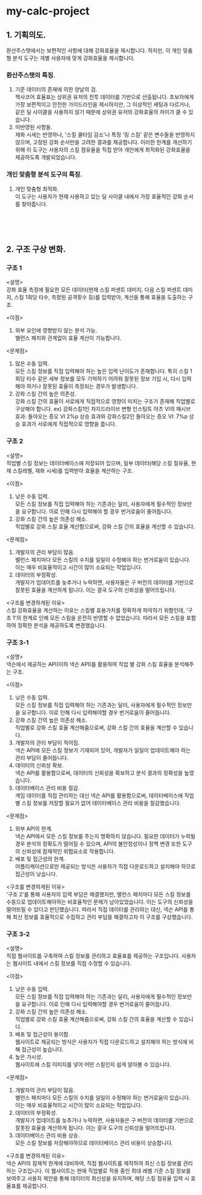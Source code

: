 # my-calc-project

## 1. 기획의도.

   환산주스탯에서는 보편적인 사항에 대해 강화효율을 제시합니다. 하지만, 이 개인 맞춤형 분석 도구는 개별 사용자에 맞게 강화효율을 제시합니다.

### 환산주스탯의 특징.<br>
1. 기준 데이터의 존재에 의한 양날의 검.<br>
헥사코어 효율표는 상위권 유저의 전투 데이터를 기반으로 산출됩니다. 초보자에게 가장 보편적이고 안전한 가이드라인을 제시하지만, 그 이상적인 세팅과 다르거나, 같은 딜 사이클을 사용하지 않기 때문에 상위권 유저의 강화효율의 차이가 클 수 있습니다.
2. 미반영된 사항들.<br>
재화 시세는 반영하나, '스킬 쿨타임 감소'나 특정 '링 스킬' 같은 변수들을 반영하지 않으며, 고정된 강화 순서만을 고려한 결과를 제공합니다.
이러한 한계를 개선하기 위해 이 도구는 사용자의 스킬 점유율을 직접 받아 개인에게 최적화된 강화효율을 제공하도록 개발되었습니다.

### 개인 맞춤형 분석 도구의 특징.<br>
1. 개인 맞춤형 최적화.<br>
이 도구는 사용자가 현재 사용하고 있는 딜 사이클 내에서 가장 효율적인 강화 순서를 찾아줍니다.

<br><br><br>

## 2. 구조 구상 변화.

### 구조 1<br>
<설명><br>
강화 효율 측정에 필요한 모든 데이터(현재 스킬 퍼센트 데미지, 다음 스킬 퍼센트 데미지, 스킬 1회당 타수, 측정된 공격횟수 등)를 입력받아, 계산을 통해 효율을 도출하는 구조.

<이점><br>
1. 외부 요인에 영향받지 않는 분석 가능.<br>
밸런스 패치와 관계없이 효율 계산이 가능합니다.

<문제점><br>
1. 많은 수동 입력.<br>
모든 스킬 정보를 직접 입력해야 하는 높은 입력 난이도가 존재합니다. 특히 스킬 1회당 타수 같은 세부 정보를 모두 기억하기 어려워 잘못된 정보 기입 시, 다시 입력해야 하거나 잘못된 효율이 측정되는 경우가 발생합니다.
2. 강화 스킬 간의 높은 의존성.<br>
강화 스킬 간의 효율이 서로에게 직접적으로 영향이 미치는 구조가 존재해 직업별로 구상해야 합니다.
ex) 강화스킬1인 차지드라이브 변형 인스팅트 아츠 VI의 패시브 효과: 돌아오는 증오 VI 2%p 상승 효과와 강화스킬2인 돌아오는 증오 VI: 7%p 상승 효과가 서로에게 직접적으로 영향을 줍니다.

### 구조 2<br>
<설명><br>
직업별 스킬 정보는 데이터베이스에 저장되어 있으며, 일부 데이터(해당 스킬 점유율, 현재 스킬레벨, 재화 시세)를 입력받아 효율을 계산하는 구조.

<이점><br>
1. 낮은 수동 입력.<br>
모든 스킬 정보를 직접 입력해야 하는 기존과는 달리, 사용자에게 필수적인 정보만을 요구합니다. 이로 인해 다시 입력해야 할 경우 번거로움이 줄어듭니다.
2. 강화 스킬 간의 높은 의존성 해소.<br>
직업별로 강화 스킬 효율 계산함으로써, 강화 스킬 간의 효율을 계산할 수 있습니다.

<문제점><br>
1. 개발자의 관리 부담이 많음.<br>
밸런스 패치마다 모든 스킬의 수치를 일일이 수정해야 하는 번거로움이 있습니다. 이는 매우 비효율적이고 시간이 많이 소요되는 작업입니다.
2. 데이터의 부정확성.<br>
개발자가 업데이트를 늦추거나 누락하면, 사용자들은 구 버전의 데이터를 기반으로 잘못된 효율을 계산하게 됩니다. 이는 결국 도구의 신뢰성을 떨어뜨립니다.

<구조를 변경하게된 이유><br>
스킬 강화효율을 계산하는 이유는 스킬별 효용가치를 정확하게 파악하기 위함인데, '구조 1'의 한계로 인해 모든 스킬을 온전히 반영할 수 없었습니다. 따라서 모든 스킬을 포함하여 정확한 분석을 제공하도록 변경했습니다.

### 구조 3-1
<설명><br>
넥슨에서 제공하는 API(이하 넥슨 API)를 활용하여 직업 별 강화 스킬 효율을 분석해주는 구조.

<이점><br>
1. 낮은 수동 입력.<br>
모든 스킬 정보를 직접 입력해야 하는 기존과는 달리, 사용자에게 필수적인 정보만을 요구합니다. 이로 인해 다시 입력해야할 경우 번거로움이 줄어듭니다.
2. 강화 스킬 간의 높은 의존성 해소.<br>
직업별로 강화 스킬 효율 계산해줌으로써, 강화 스킬 간의 효율을 계산할 수 있습니다.
3. 개발자의 관리 부담이 적어짐.<br>
넥슨 API에 모든 스킬 정보가 기재되어 있어, 개발자가 일일이 업데이트해야 하는 관리 부담이 줄어듭니다.
4. 데이터의 신뢰성 확보.<br>
넥슨 API를 활용함으로써, 데이터의 신뢰성을 확보하고 분석 결과의 정확성을 높였습니다.
5. 데이터베이스 관리 비용 절감.<br>
게임 데이터를 직접 관리하는 대신 넥슨 API를 활용함으로써, 데이터베이스에 직업별 스킬 정보를 저장할 필요가 없어 데이터베이스 관리 비용을 절감했습니다.

<문제점><br>
1. 외부 API의 한계.<br>
넥슨 API에서 모든 스킬 정보를 주는지 명확하지 않습니다. 필요한 데이터가 누락될 경우 분석의 정확도가 떨어질 수 있으며, API의 불안정성이나 정책 변경 또한 도구의 신뢰성에 잠재적인 위험요소로 작용합니다.
2. 배포 및 접근성의 한계.<br>
어플리케이션으로만 제공되는 방식은 사용자가 직접 다운로드하고 설치해야 하므로 접근성이 낮습니다.

<구조를 변경하게된 이유><br>
'구조 2'를 통해 사용자의 입력 부담은 해결했지만, 밸런스 패치마다 모든 스킬 정보를 수동으로 업데이트해야하는 비효율적인 문제가 남아있었습니다. 이는 도구의 신뢰성을 떨어뜨릴 수 있다고 판단했습니다. 따라서 직접 데이터를 관리하는 대신, 넥슨 API를 통해 최신 정보를 효율적으로 수집하고 관리 부담을 해결하고자 이 구조를 구상했습니다.

### 구조 3-2
<설명><br>
직접 웹사이트를 구축하여 스킬 정보를 관리하고 효율표를 제공하는 구조입니다. 사용자는 웹사이트 내에서 스킬 정보를 직접 수정할 수 있습니다.

<이점><br>
1. 낮은 수동 입력.<br>
모든 스킬 정보를 직접 입력해야 하는 기존과는 달리, 사용자에게 필수적인 정보만을 요구합니다. 이로 인해 다시 입력해야할 경우 번거로움이 줄어듭니다.
2. 강화 스킬 간의 높은 의존성 해소.<br>
직업별로 강화 스킬 효율 계산해줌으로써, 강화 스킬 간의 효율을 계산할 수 있습니다.
3. 배포 및 접근성이 용이함.<br>
웹사이트로 제공되는 방식은 사용자가 직접 다운로드하고 설치해야 하는 방식에 비해 접근성이 높습니다.
4. 높은 가시성.<br>
웹사이트에 스킬 이미지를 넣어 어떤 스킬인지 쉽게 알아볼 수 있습니다.

<문제점><br>
1. 개발자의 관리 부담이 많음.<br>
밸런스 패치마다 모든 스킬의 수치를 일일이 수정해야 하는 번거로움이 있습니다. 이는 매우 비효율적이고 시간이 많이 소요되는 작업입니다.
2. 데이터의 부정확성.<br>
개발자가 업데이트를 늦추거나 누락하면, 사용자들은 구 버전의 데이터를 기반으로 잘못된 효율을 계산하게 됩니다. 이는 결국 도구의 신뢰성을 떨어뜨립니다.
3. 데이터베이스 관리 비용 상승.<br>
모든 스킬 정보를 저장해야하므로 데이터베이스 관리 비용이 상승합니다.

<구조를 변경하게된 이유><br>
넥슨 API의 잠재적 한계에 대비하여, 직접 웹사이트를 제작하여 최신 스킬 정보를 관리하는 구조입니다. 이 웹사이트는 현재 직업별로 적용 중인 최대 레벨 기준 스킬 정보를 보여주고 사용자 제안을 통해 데이터의 최신성을 유지하며, 해당 스킬 점유율 입력 시 효율표를 제공합니다.
